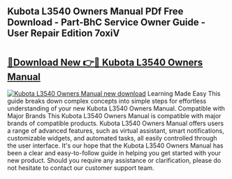 ## Kubota L3540 Owners Manual PDf Free Download - Part-BhC Service Owner Guide - User Repair Edition 7oxiV

# <h2><a href="http://bc96608.oget.top/?id=Kubota+L3540+Owners+Manual">🔗Download New 👉🔴 Kubota L3540 Owners Manual</a></h2>

[![Kubota L3540 Owners Manual new download](https://i.imgur.com/5g1atiW.png)](http://bc96608.oget.top/?id=Kubota+L3540+Owners+Manual)
Learning Made Easy This guide breaks down complex concepts into simple steps for effortless understanding of your new Kubota L3540 Owners Manual. Compatible with Major Brands This Kubota L3540 Owners Manual is compatible with major brands of compatible products. Kubota L3540 Owners Manual offers users a range of advanced features, such as virtual assistant, smart notifications, customizable widgets, and automated tasks, all easily controlled through the user interface. It's our hope that the Kubota L3540 Owners Manual has been a clear and easy-to-follow guide in helping you get started with your new product. Should you require any assistance or clarification, please do not hesitate to contact our customer support team.
